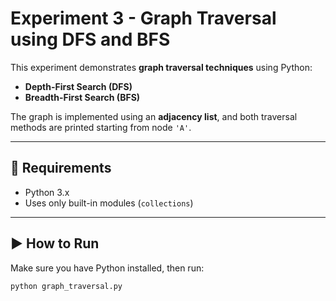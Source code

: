 # Experiment 3 - Graph Traversal using DFS and BFS

This experiment demonstrates **graph traversal techniques** using Python:
- **Depth-First Search (DFS)**
- **Breadth-First Search (BFS)**

The graph is implemented using an **adjacency list**, and both traversal methods are printed starting from node `'A'`.

---

## 🔧 Requirements
- Python 3.x
- Uses only built-in modules (`collections`)

---

## ▶️ How to Run

Make sure you have Python installed, then run:

```bash
python graph_traversal.py
